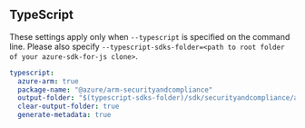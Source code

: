 ## TypeScript

These settings apply only when `--typescript` is specified on the command line.
Please also specify `--typescript-sdks-folder=<path to root folder of your azure-sdk-for-js clone>`.

``` yaml $(typescript)
typescript:
  azure-arm: true
  package-name: "@azure/arm-securityandcompliance"
  output-folder: "$(typescript-sdks-folder)/sdk/securityandcompliance/arm-securityandcompliance"
  clear-output-folder: true
  generate-metadata: true
```
